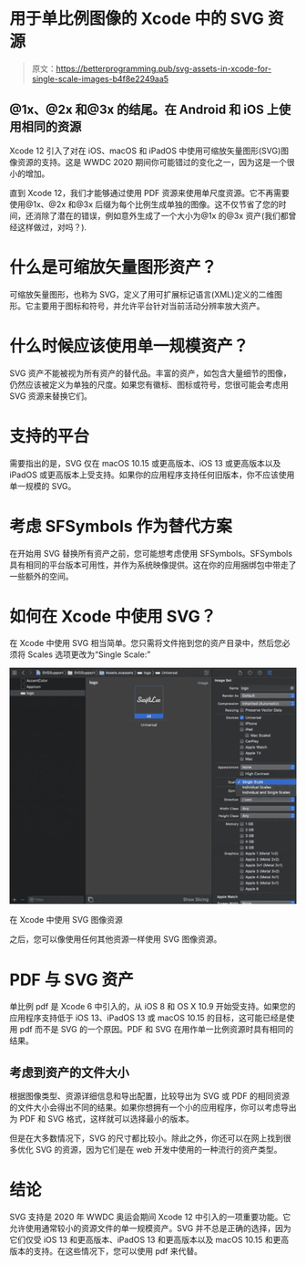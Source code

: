 # 用于单比例图像的 Xcode 中的 SVG 资源

> 原文：<https://betterprogramming.pub/svg-assets-in-xcode-for-single-scale-images-b4f8e2249aa5>

## @1x、@2x 和@3x 的结尾。在 Android 和 iOS 上使用相同的资源

Xcode 12 引入了对在 iOS、macOS 和 iPadOS 中使用可缩放矢量图形(SVG)图像资源的支持。这是 WWDC 2020 期间你可能错过的变化之一，因为这是一个很小的增加。

直到 Xcode 12，我们才能够通过使用 PDF 资源来使用单尺度资源。它不再需要使用@1x、@2x 和@3x 后缀为每个比例生成单独的图像。这不仅节省了您的时间，还消除了潜在的错误，例如意外生成了一个大小为@1x 的@3x 资产(我们都曾经这样做过，对吗？).

# 什么是可缩放矢量图形资产？

可缩放矢量图形，也称为 SVG，定义了用可扩展标记语言(XML)定义的二维图形。它主要用于图标和符号，并允许平台针对当前活动分辨率放大资产。

# 什么时候应该使用单一规模资产？

SVG 资产不能被视为所有资产的替代品。丰富的资产，如包含大量细节的图像，仍然应该被定义为单独的尺度。如果您有徽标、图标或符号，您很可能会考虑用 SVG 资源来替换它们。

# 支持的平台

需要指出的是，SVG 仅在 macOS 10.15 或更高版本、iOS 13 或更高版本以及 iPadOS 或更高版本上受支持。如果你的应用程序支持任何旧版本，你不应该使用单一规模的 SVG。

# 考虑 SFSymbols 作为替代方案

在开始用 SVG 替换所有资产之前，您可能想考虑使用 SFSymbols。SFSymbols 具有相同的平台版本可用性，并作为系统映像提供。这在你的应用捆绑包中带走了一些额外的空间。

# 如何在 Xcode 中使用 SVG？

在 Xcode 中使用 SVG 相当简单。您只需将文件拖到您的资产目录中，然后您必须将 Scales 选项更改为“Single Scale:”

![](img/f002639c6608a05995326fb6401ccdd9.png)

在 Xcode 中使用 SVG 图像资源

之后，您可以像使用任何其他资源一样使用 SVG 图像资源。

# PDF 与 SVG 资产

单比例 pdf 是 Xcode 6 中引入的，从 iOS 8 和 OS X 10.9 开始受支持。如果您的应用程序支持低于 iOS 13、iPadOS 13 或 macOS 10.15 的目标，这可能已经是使用 pdf 而不是 SVG 的一个原因。PDF 和 SVG 在用作单一比例资源时具有相同的结果。

## 考虑到资产的文件大小

根据图像类型、资源详细信息和导出配置，比较导出为 SVG 或 PDF 的相同资源的文件大小会得出不同的结果。如果你想拥有一个小的应用程序，你可以考虑导出为 PDF 和 SVG 格式，这样就可以选择最小的版本。

但是在大多数情况下，SVG 的尺寸都比较小。除此之外，你还可以在网上找到很多优化 SVG 的资源，因为它们是在 web 开发中使用的一种流行的资产类型。

# 结论

SVG 支持是 2020 年 WWDC 奥运会期间 Xcode 12 中引入的一项重要功能。它允许使用通常较小的资源文件的单一规模资产。SVG 并不总是正确的选择，因为它们仅受 iOS 13 和更高版本、iPadOS 13 和更高版本以及 macOS 10.15 和更高版本的支持。在这些情况下，您可以使用 pdf 来代替。